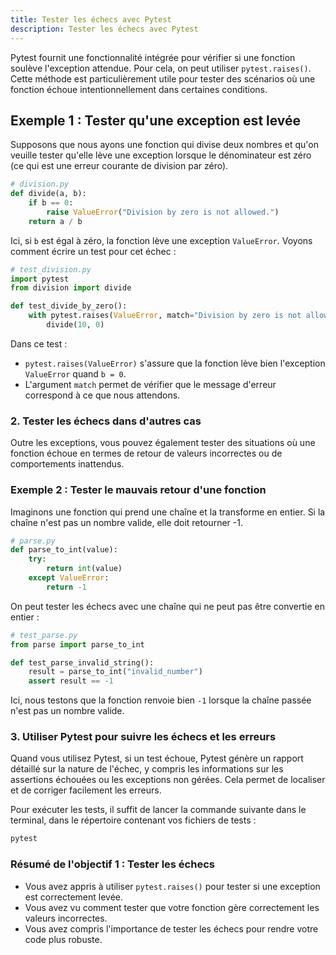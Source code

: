 ```yaml
---
title: Tester les échecs avec Pytest
description: Tester les échecs avec Pytest
---
```


Pytest fournit une fonctionnalité intégrée pour vérifier si une fonction soulève l'exception attendue. Pour cela, on peut utiliser `pytest.raises()`. Cette méthode est particulièrement utile pour tester des scénarios où une fonction échoue intentionnellement dans certaines conditions.

## Exemple 1 : Tester qu'une exception est levée

Supposons que nous ayons une fonction qui divise deux nombres et qu'on veuille tester qu'elle lève une exception lorsque le dénominateur est zéro (ce qui est une erreur courante de division par zéro).

```python
# division.py
def divide(a, b):
    if b == 0:
        raise ValueError("Division by zero is not allowed.")
    return a / b

```

Ici, si `b` est égal à zéro, la fonction lève une exception `ValueError`. Voyons comment écrire un test pour cet échec :

```python
# test_division.py
import pytest
from division import divide

def test_divide_by_zero():
    with pytest.raises(ValueError, match="Division by zero is not allowed."):
        divide(10, 0)

```

Dans ce test :

- `pytest.raises(ValueError)` s'assure que la fonction lève bien l'exception `ValueError` quand `b = 0`.
- L'argument `match` permet de vérifier que le message d'erreur correspond à ce que nous attendons.

### 2. Tester les échecs dans d'autres cas

Outre les exceptions, vous pouvez également tester des situations où une fonction échoue en termes de retour de valeurs incorrectes ou de comportements inattendus.

### Exemple 2 : Tester le mauvais retour d'une fonction

Imaginons une fonction qui prend une chaîne et la transforme en entier. Si la chaîne n'est pas un nombre valide, elle doit retourner -1.

```python
# parse.py
def parse_to_int(value):
    try:
        return int(value)
    except ValueError:
        return -1

```

On peut tester les échecs avec une chaîne qui ne peut pas être convertie en entier :

```python
# test_parse.py
from parse import parse_to_int

def test_parse_invalid_string():
    result = parse_to_int("invalid_number")
    assert result == -1

```

Ici, nous testons que la fonction renvoie bien `-1` lorsque la chaîne passée n'est pas un nombre valide.

### 3. Utiliser Pytest pour suivre les échecs et les erreurs

Quand vous utilisez Pytest, si un test échoue, Pytest génère un rapport détaillé sur la nature de l'échec, y compris les informations sur les assertions échouées ou les exceptions non gérées. Cela permet de localiser et de corriger facilement les erreurs.

Pour exécuter les tests, il suffit de lancer la commande suivante dans le terminal, dans le répertoire contenant vos fichiers de tests :

```bash
pytest

```

### Résumé de l'objectif 1 : Tester les échecs

- Vous avez appris à utiliser `pytest.raises()` pour tester si une exception est correctement levée.
- Vous avez vu comment tester que votre fonction gère correctement les valeurs incorrectes.
- Vous avez compris l'importance de tester les échecs pour rendre votre code plus robuste.
